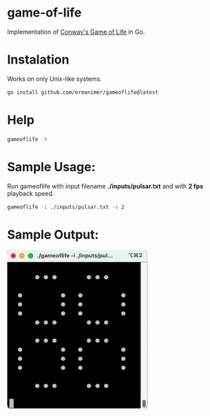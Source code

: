 # game-of-life

Implementation of [Conway's Game of Life](https://en.wikipedia.org/wiki/Conway%27s_Game_of_Life) in Go.

# Instalation

Works on only Unix-like systems.

```zsh
go install github.com/ermanimer/gameoflife@latest
```

# Help

```zsh
gameoflife -h
```

# Sample Usage:

Run gameoflife with input filename **./inputs/pulsar.txt** and with **2 fps** playback speed.

```zsh
gameoflife -i ./inputs/pulsar.txt -s 2
```

# Sample Output:

![Pulsar](outputs/pulsar.gif)
